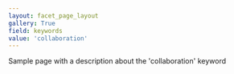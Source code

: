 ```yaml
---
layout: facet_page_layout
gallery: True
field: keywords
value: 'collaboration'
---
```


Sample page with a description about the 'collaboration' keyword